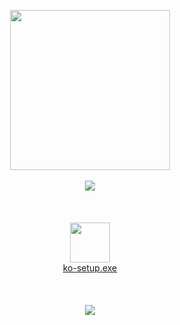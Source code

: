 <p align="center">
    <img src="img/about.png" width=256 height=256/>
    <br><br>
    <img src="img/ko297.png"/>
    <br><br><br><br> 
    <a href="https://github.com/monsterkodi/ko/releases/download/v0.274.0/ko-0.274.0-setup.exe">
        <img src="img/download.png" width=64 height=64/>
        <br>
        ko-setup.exe
    </a>
    <br><br><br><br>
    <img src="img/ko274b.png"/>
</p>

